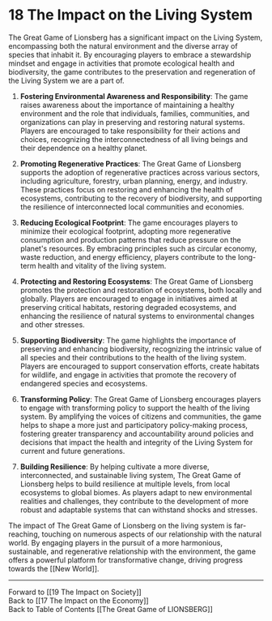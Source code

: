 # 18 The Impact on the Living System

The Great Game of Lionsberg has a significant impact on the Living System, encompassing both the natural environment and the diverse array of species that inhabit it. By encouraging players to embrace a stewardship mindset and engage in activities that promote ecological health and biodiversity, the game contributes to the preservation and regeneration of the Living System we are a part of. 

1.  **Fostering Environmental Awareness and Responsibility**: The game raises awareness about the importance of maintaining a healthy environment and the role that individuals, families, communities, and organizations can play in preserving and restoring natural systems. Players are encouraged to take responsibility for their actions and choices, recognizing the interconnectedness of all living beings and their dependence on a healthy planet.
    
2.  **Promoting Regenerative Practices**: The Great Game of Lionsberg supports the adoption of regenerative practices across various sectors, including agriculture, forestry, urban planning, energy, and industry. These practices focus on restoring and enhancing the health of ecosystems, contributing to the recovery of biodiversity, and supporting the resilience of interconnected local communities and economies.
    
3.  **Reducing Ecological Footprint**: The game encourages players to minimize their ecological footprint, adopting more regenerative consumption and production patterns that reduce pressure on the planet's resources. By embracing principles such as circular economy, waste reduction, and energy efficiency, players contribute to the long-term health and vitality of the living system.
    
4.  **Protecting and Restoring Ecosystems**: The Great Game of Lionsberg promotes the protection and restoration of ecosystems, both locally and globally. Players are encouraged to engage in initiatives aimed at preserving critical habitats, restoring degraded ecosystems, and enhancing the resilience of natural systems to environmental changes and other stresses.
    
5.  **Supporting Biodiversity**: The game highlights the importance of preserving and enhancing biodiversity, recognizing the intrinsic value of all species and their contributions to the health of the living system. Players are encouraged to support conservation efforts, create habitats for wildlife, and engage in activities that promote the recovery of endangered species and ecosystems.
    
6.  **Transforming Policy**: The Great Game of Lionsberg encourages players to engage with transforming policy to support the health of the living system. By amplifying the voices of citizens and communities, the game helps to shape a more just and participatory policy-making process, fostering greater transparency and accountability around policies and decisions that impact the health and integrity of the Living System for current and future generations. 
    
7.  **Building Resilience**: By helping cultivate a more diverse, interconnected, and sustainable living system, The Great Game of Lionsberg helps to build resilience at multiple levels, from local ecosystems to global biomes. As players adapt to new environmental realities and challenges, they contribute to the development of more robust and adaptable systems that can withstand shocks and stresses.
    

The impact of The Great Game of Lionsberg on the living system is far-reaching, touching on numerous aspects of our relationship with the natural world. By engaging players in the pursuit of a more harmonious, sustainable, and regenerative relationship with the environment, the game offers a powerful platform for transformative change, driving progress towards the [[New World]].

____

Forward to [[19 The Impact on Society]]    
Back to [[17 The Impact on the Economy]]  
Back to Table of Contents [[The Great Game of LIONSBERG]]  